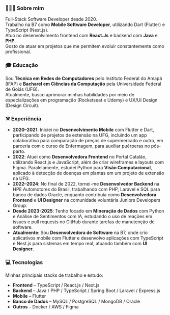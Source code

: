 
### 👩🏽‍💻 Sobre mim

Full-Stack Software Developer desde 2020.<br>
Trabalho na B7 como **Mobile Software Developer**, utilizando Dart (Flutter) e TypeScript (Nest.js).<br>
Atuo no desenvolvimento frontend com **React.Js** e backend com **Java** e **PHP**.<br>
Gosto de atuar em projetos que me permitem evoluir constantemente como profissional.

### 🎓 Educação

Sou **Técnica em Redes de Computadores** pelo Instituto Federal do Amapá (IFAP) e **Bacharel em Ciências da Computação** pela Universidade Federal de Goiás (UFG).  
Atualmente, busco aprimorar minhas habilidades por meio de especializações em programação (Rocketseat e Udemy) e UX/UI Design (Design Circuit).

### ⚒️ Experiência

- **2020–2021**: Iniciei no **Desenvolvimento Mobile** com Flutter e Dart, participando de projetos de extensão na UFG, incluindo um app colaborativo para comparação de preços de supermercado e outro, em parceria com o curso de Enfermagem, para auxiliar puérperas no pós-parto.
- **2022**: Atuei como **Desenvolvedora Frontend** no Portal Catalão, utilizando React.js e JavaScript, além de criar wireframes e layouts com Figma. Paralelamente, estudei Python para **Visão Computacional**, aplicado à detecção de doenças em plantas em um projeto de extensão na UFG.
- **2022–2024**: No final de 2022, tornei-me **Desenvolvedor Backend** na HPE Automotores do Brasil, trabalhando com PHP, Laravel e SQL para banco de dados Oracle, enquanto contribuía como **Desenvolvedora Frontend** e **UI Designer** na comunidade voluntária Juniors Developers Group.
- **Desde 2023-2025**: Tenho focado em **Mineração de Dados** com Python e Análise de Sentimentos com IA, estudando o uso de reações em issues e pull requests no GitHub durante tarefas de manutenção de software.
- **Atualmente**: Sou **Desenvolvedora de Software** na B7, onde crio aplicativos mobile com Flutter e desenvolvo aplicações com TypeScript e Nest.js para sistemas em tempo real, atuando também com **UI Designer**.

### 💻 Tecnologias

Minhas principais stacks de trabalho e estudo:

- **Frontend** – TypeScript / React.js / Next.js
- **Backend** – Java / PHP / TypeScript / Spring Boot / Laravel / Express.js
- **Mobile** – Flutter
- **Banco de Dados** – MySQL / PostgreSQL / MongoDB / Oracle
- **Outros** – Docker / AWS / Figma
